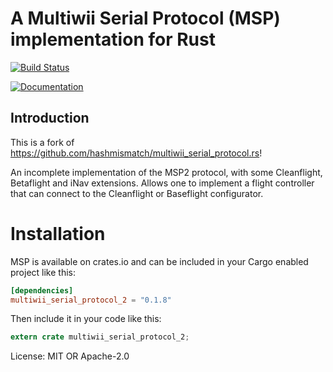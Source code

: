 A Multiwii Serial Protocol (MSP) implementation for Rust
===========================================

[![Build Status](https://travis-ci.org/hashmismatch/multiwii_serial_protocol.rs.svg?branch=master)](https://travis-ci.org/hashmismatch/multiwii_serial_protocol.rs)

[![Documentation](https://docs.rs/multiwii_serial_protocol/badge.svg)](https://docs.rs/multiwii_serial_protocol)

## Introduction

This is a fork of https://github.com/hashmismatch/multiwii_serial_protocol.rs!

An incomplete implementation of the MSP2 protocol, with some Cleanflight, Betaflight and iNav extensions. Allows one to implement a flight controller that can connect to the Cleanflight or Baseflight configurator.

# Installation

MSP is available on crates.io and can be included in your Cargo enabled project like this:

```toml
[dependencies]
multiwii_serial_protocol_2 = "0.1.8"
```

Then include it in your code like this:

```rust
extern crate multiwii_serial_protocol_2;
```

License: MIT OR Apache-2.0
